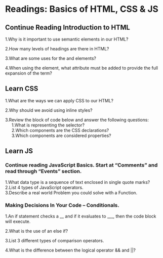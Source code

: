 # Readings: Basics of HTML, CSS & JS  

## Continue Reading Introduction to HTML  

1.Why is it important to use semantic elements in our HTML?  

2.How many levels of headings are there in HTML?  

3.What are some uses for the <!---<sup>--> and <!---<sub>--> elements?  

4.When using the <!---<abbr>--> element, what attribute must be added to provide the full expansion of the term?

## Learn CSS

1.What are the ways we can apply CSS to our HTML?  

2.Why should we avoid using inline styles?  

3.Review the block of code below and answer the following questions:  
&ensp;&ensp;&ensp;1.What is representing the selector?  
&ensp;&ensp;&ensp;2.Which components are the CSS declarations?  
&ensp;&ensp;&ensp;3.Which components are considered properties?  


## Learn JS  

### Continue reading JavaScript Basics. Start at “Comments” and read through “Events” section.  

1.What data type is a sequence of text enclosed in single quote marks?  
2.List 4 types of JavaScript operators.  
3.Describe a real world Problem you could solve with a Function.  

### Making Decisions In Your Code – Conditionals.  

1.An if statement checks a __ and if it evaluates to ___, then the code block will execute.  

2.What is the use of an else if?  

3.List 3 different types of comparison operators.  

4.What is the difference between the logical operator && and ||?  
